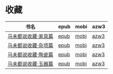 # 收藏

| 书名 | epub | mobi | azw3 |
| --- | --- | --- | --- |
| [马未都说收藏·家具篇](http://ct.dalanmei.com/f/31084289-571855944-48320f) | [epub](http://ct.dalanmei.com/f/31084289-571855944-48320f) | [mobi](http://ct.dalanmei.com/f/31084289-571550943-c28283) | [azw3](http://ct.dalanmei.com/f/31084289-572201953-c55514) |
| [马未都说收藏·杂项篇](http://ct.dalanmei.com/f/31084289-571855997-54db92) | [epub](http://ct.dalanmei.com/f/31084289-571855997-54db92) | [mobi](http://ct.dalanmei.com/f/31084289-571550947-b9c6b9) | [azw3](http://ct.dalanmei.com/f/31084289-572201958-c08a5c) |
| [马未都说收藏·陶瓷篇](http://ct.dalanmei.com/f/31084289-571856092-15c07f) | [epub](http://ct.dalanmei.com/f/31084289-571856092-15c07f) | [mobi](http://ct.dalanmei.com/f/31084289-571550955-e4844a) | [azw3](http://ct.dalanmei.com/f/31084289-572201963-bf9e8c) |
| [马未都说收藏·玉器篇](http://ct.dalanmei.com/f/31084289-571856174-fddcb5) | [epub](http://ct.dalanmei.com/f/31084289-571856174-fddcb5) | [mobi](http://ct.dalanmei.com/f/31084289-571550959-bd01a5) | [azw3](http://ct.dalanmei.com/f/31084289-572201965-0bcfbc) |
